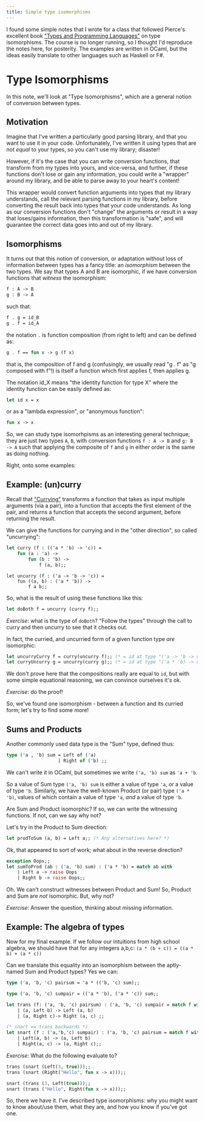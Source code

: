 ```yaml
---
title: Simple type isomorphisms
---
```

I found some simple notes that I wrote for a class that followed Pierce's
excellent book ["Types and Programming Languages"][0] on type isomorphisms. The
course is no longer running, so I thought I'd reproduce the notes here, for
posterity. The examples are written in OCaml, but the ideas easily translate to
other languages such as Haskell or F#.

# Type Isomorphisms

In this note, we'll look at "Type Isomorphisms", which are a general notion of
conversion between types.

## Motivation

Imagine that I've written a particularly good parsing library, and that you
want to use it in your code. Unfortunately, I've written it using types that
are not *equal* to your types, so you can't use my library; disaster!

However, if it's the case that you can write conversion functions, that
transform from my types into yours, and vice-versa, and further, if these
functions don't lose or gain any information, you could write a "wrapper"
around my library, and be able to parse away to your heart's content!

This wrapper would convert function arguments into types that my library
understands, call the relevant parsing functions in my library, before
converting the result back into types that your code understands. As long as
our conversion functions don't "change" the arguments or result in a way that
loses/gains information, then this transformation is "safe", and will guarantee
the correct data goes into and out of my library.

## Isomorphisms

It turns out that this notion of conversion, or adaptation without loss of
information between types has a fancy title: an *isomorphism* between the two
types. We say that types A and B are isomorphic, if we have conversion
functions that *witness* the isomorphism:

```ocaml
f : A -> B
g : B -> A
```

such that:

```ocaml
f . g = id_B
g . f = id_A
```

the notation `.` is function composition (from right to left) and can be
defined as:

```ocaml
g . f == fun x -> g (f x)
```

that is, the composition of f and g (confusingly, we usually read "g . f" as "g
composed with f"!) is itself a function which first applies f, then applies g.

The notation id_X means "the identity function for type X" where the identity
function can be easily defined as:

```ocaml
let id x = x
```

or as a "lambda expression", or "anonymous function":

```ocaml
fun x -> x
```

So, we can study type isomorhpisms as an interesting general technique; they
are just two types `A`, `B`, with conversion functions `f : A -> B` and `g: B
-> A` such that applying the composite of `f` and `g` in either order is the
same as doing nothing.

Right, onto some examples:

## Example: (un)curry

Recall that ["Currying"][1] transforms a function that takes as input multiple
arguments (via a pair), into a function that accepts the first element of the
pair, and returns a function that accepts the second argument, before returning
the result.

We can give the functions for currying and in the "other direction", so called
"uncurrying":

```ocaml
let curry (f : (('a * 'b) -> 'c)) =
    fun (a : 'a) ->
        fun (b : 'b) ->
            f (a, b);;
```

    let uncurry (f : ('a -> 'b -> 'c)) =
        fun ((a, b) : ('a * 'b)) ->
            f a b;;

So, what is the result of using these functions like this:

```ocaml
let doBoth f = uncurry (curry f);;
```

*Exercise*: what is the type of `doBoth`? "Follow the types" through the call
to curry and then uncurry to see that it checks out.

In fact, the curried, and uncurried form of a given function type *are*
isomorphic:

```ocaml
let uncurryCurry f = curry(uncurry f);; (* = id at type "('a -> 'b -> c" *)
let curryUncurry g = uncurry(curry g);; (* = id at type "('a * 'b) -> c" *)
```

We don't prove here that the compositions really are equal to `id`, but with
some simple equational reasoning, we can convince ourselves it's ok.

*Exercise*: do the proof!

So, we've found one isomorphism - between a function and its curried form;
let's try to find some more!

## Sums and Products

Another commonly used data type is the "Sum" type, defined thus:

```ocaml
type ('a , 'b) sum = Left of ('a)
                   | Right of ('b) ;;
```

We can't write it in OCaml, but sometimes we write `('a, 'b) sum` as
`'a + 'b`.

So a value of Sum type `('a, 'b) sum` is either a value of type `'a`, *or* a
value of type `'b`. Similarly, we have the well-known Product (or pair) type
`('a * 'b)`, values of which contain a value of type `'a`, *and* a value of
type `'b`.

Are Sum and Product isomorphic? If so, we can write the witnessing functions.
If not, can we say why not?

Let's try in the Product to Sum direction:

```ocaml
let prodToSum (a, b) = Left a;; (* Any alternatives here? *)
```

Ok, that appeared to sort of work; what about in the reverse direction?

```ocaml
exception Oops;;
let sumToProd (ab : ('a, 'b) sum) : ('a * 'b) = match ab with
    | Left a -> raise Oops
    | Right b -> raise Oops;;
```

Oh. We can't construct witnesses between Product and Sum! So, Product and Sum
are *not* isomorphic. But, why not?

*Exercise*: Answer the question, thinking about missing information.

## Example: The algebra of types

Now for my final example. If we follow our intuitions from high school algebra,
we should have that for any integers a,b,c: `(a * (b + c)) = ((a * b) + (a *
c))`

Can we translate this equality into an isomorphism between the aptly-named
Sum and Product types? Yes we can:

```ocaml
type ('a, 'b, 'c) pairsum = 'a * (('b, 'c) sum);;

type ('a, 'b, 'c) sumpair = (('a * 'b), ('a * 'c)) sum;;

let trans (f: ('a, 'b, 'c) pairsum) : ('a, 'b, 'c) sumpair = match f with
    | (a, Left b) -> Left (a, b)
    | (a, Right c)-> Right (a, c) ;;

(* snart == trans backwards *)
let snart (f : ('a,'b,'c) sumpair) : ('a, 'b, 'c) pairsum = match f with
    | Left(a, b) -> (a, Left b)
    | Right(a, c) -> (a, Right c);;
```


*Exercise*: What do the following evaluate to?

```ocaml
trans (snart (Left(3, true)));;
trans (snart (Right("Hello", fun x -> x)));;

snart (trans (3, Left(true)));;
snart (trans ("Hello", Right(fun x -> x)));;
```

So, there we have it. I've described type isomorphisms: why you might want to
know about/use them, what they are, and how you know if you've got one.

[0]: http://www.cis.upenn.edu/~bcpierce/tapl/
[1]: http://en.wikipedia.org/wiki/Currying
